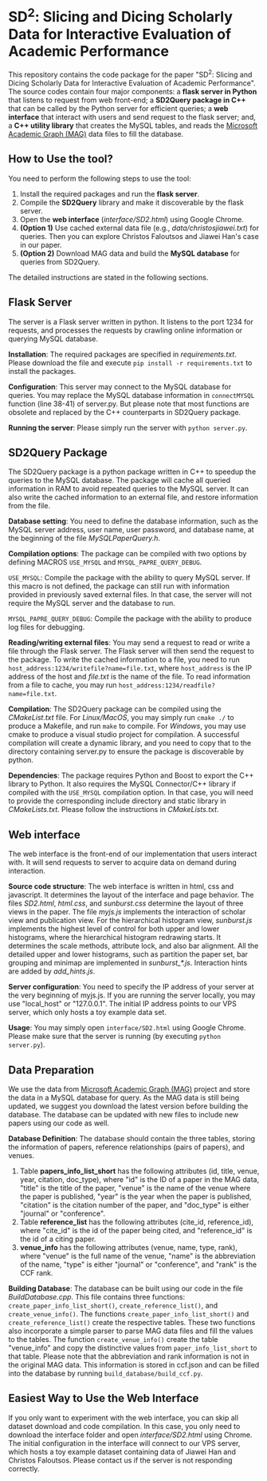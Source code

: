 # SD<sup>2</sup>: Slicing and Dicing Scholarly Data for Interactive Evaluation of Academic Performance

This repository contains the code package for the paper "SD<sup>2</sup>: Slicing and Dicing Scholarly Data for Interactive Evaluation of Academic Performance". The source codes contain four major components: a **flask server in Python** that listens to request from web front-end; a **SD2Query package in C++** that can be called by the Python server for efficient queries; a **web interface** that interact with users and send request to the flask server; and, a **C++ utility library** that creates the MySQL tables, and reads the [Microsoft Academic Graph (MAG)](https://www.microsoft.com/en-us/research/project/open-academic-graph/) data files to fill the database.

## How to Use the tool?
You need to perform the following steps to use the tool:  
1. Install the required packages and run the **flask server**.  
2. Compile the **SD2Query** library and make it discoverable by the flask server.  
3. Open the **web interface** (*interface/SD2.html*) using Google Chrome.  
4. **(Option 1)** Use cached external data file (e.g., *data/christosjiawei.txt*) for queries. Then you can explore Christos Faloutsos and Jiawei Han's case in our paper. 
5. **(Option 2)** Download MAG data and build the **MySQL database** for queries from SD2Query.  

The detailed instructions are stated in the following sections.

## Flask Server
The server is a Flask server written in python. It listens to the port 1234 for requests, and processes the requests by crawling online information or querying MySQL database.

**Installation**: The required packages are specified in *requirements.txt*. Please download the file and execute ``pip install -r requirements.txt`` to install the packages.

**Configuration**: This server may connect to the MySQL database for queries. You may replace the MySQL database information in ``connectMYSQL`` function (line 38-41) of server.py. But please note that most functions are obsolete and replaced by the C++ counterparts in SD2Query package. 

**Running the server**: Please simply run the server with ``python server.py``.

## SD2Query Package
The SD2Query package is a python package written in C++ to speedup the queries to the MySQL database. The package will cache all queried information in RAM to avoid repeated queries to the MySQL server. It can also write the cached information to an external file, and restore information from the file.

**Database setting**: You need to define the database information, such as the MySQL server address, user name, user password, and database name, at the beginning of the file *MySQLPaperQuery.h*.

**Compilation options**: The package can be compiled with two options by defining MACROS ``USE_MYSQL`` and ``MYSQL_PAPRE_QUERY_DEBUG``.

``USE_MYSQL``: Compile the package with the ability to query MySQL server. If this macro is not defined, the package can still run with information provided in previously saved external files. In that case, the server will not require the MySQL server and the database to run.

``MYSQL_PAPRE_QUERY_DEBUG``: Compile the package with the ability to produce log files for debugging.

**Reading/writing external files**: You may send a request to read or write a file through the Flask server. The Flask server will then send the request to the package. To write the cached information to a file, you need to run ``host_address:1234/writefile?name=file.txt``, where ``host_address`` is the IP address of the host and *file.txt* is the name of the file. To read information from a file to cache, you may run ``host_address:1234/readfile?name=file.txt``.

**Compilation**: The SD2Query package can be compiled using the *CMakeList.txt* file. For *Linux/MacOS*, you may simply run ``cmake ./`` to produce a Makefile, and run ``make`` to compile. For *Windows*, you may use cmake to produce a visual studio project for compilation. A successful compilation will create a dynamic library, and you need to copy that to the directory containing server.py to ensure the package is discoverable by python. 

**Dependencies**: The package requires Python and Boost to export the C++ library to Python. It also requires the MySQL Connector/C++ library if compiled with the ``USE_MYSQL`` compilation option. In that case, you will need to provide the corresponding include directory and static library in *CMakeLists.txt*. Please follow the instructions in *CMakeLists.txt*.

## Web interface
The web interface is the front-end of our implementation that users interact with. It will send requests to server to acquire data on demand during interaction. 

**Source code structure**: The web interface is written in html, css and javascript. It determines the layout of the interface and page behavior. The files *SD2.html*, *html.css*, and *sunburst.css* determine the layout of three views in the paper. The file *myjs.js* implements the interaction of scholar view and publication view. For the hierarchical histogram view, *sunburst.js* implements the highest level of control for both upper and lower histograms, where the hierarchical histogram redrawing starts. It determines the scale methods, attribute lock, and also bar alignment. All the detailed upper and lower histograms, such as partition the paper set, bar grouping and minimap are implemented in *sunburst_\*.js*. Interaction hints are added by *add_hints.js*.   

**Server configuration**: You need to specify the IP address of your server at the very beginning of myjs.js. If you are running the server locally, you may use "local_host" or "127.0.0.1". The initial IP address points to our VPS server, which only hosts a toy example data set. 

**Usage**: You may simply open ``interface/SD2.html`` using Google Chrome. Please make sure that the server is running (by executing ``python server.py``).

## Data Preparation
We use the data from [Microsoft Academic Graph (MAG)](https://www.microsoft.com/en-us/research/project/open-academic-graph/) project and store the data in a MySQL database for query. As the MAG data is still being updated, we suggest you download the latest version before building the database. The database can be updated with new files to include new papers using our code as well. 

**Database Definition**: The database should contain the three tables, storing the information of papers, reference relationships (pairs of papers), and venues.  
1. Table **papers_info_list_short** has the following attributes (id, title, venue, year, citation, doc_type), where "id" is the ID of a paper in the MAG data, "title" is the title of the paper, "venue" is the name of the venue where the paper is published, "year" is the year when the paper is published, "citation" is the citation number of the paper, and "doc_type" is either "journal" or "conference".  
2. Table **reference_list** has the following attributes (cite_id, reference_id), where "cite_id" is the id of the paper being cited, and "reference_id" is the id of a citing paper.  
3. **venue_info** has the following attributes (venue, name, type, rank), where "venue" is the full name of the venue, "name" is the abbreviation of the name, "type" is either "journal" or "conference", and "rank" is the CCF rank.  

**Building Database**: The database can be built using our code in the file *BuildDatabase.cpp*. This file contains three functions: `create_paper_info_list_short()`, `create_reference_list()`, and `create_venue_info()`. The functions `create_paper_info_list_short()` and `create_reference_list()` create the respective tables. These two functions also incorporate a simple parser to parse MAG data files and fill the values to the tables. The function `create_venue_info()` create the table "venue_info" and copy the distinctive values from ``paper_info_list_short`` to that table. Please note that the abbreviation and rank information is not in the original MAG data. This information is stored in ccf.json and can be filled into the database by running ``build_database/build_ccf.py``. 

## Easiest Way to Use the Web Interface
If you only want to experiment with the web interface, you can skip all dataset download and code compilation. In this case, you only need to download the interface folder and open *interface/SD2.html* using Chrome. The initial configuration in the interface will connect to our VPS server, which hosts a toy example dataset containing data of Jiawei Han and Christos Faloutsos. Please contact us if the server is not responding correctly.
